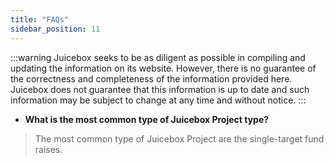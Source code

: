 ```yaml
---
title: "FAQs"
sidebar_position: 11
---
```


:::warning
Juicebox seeks to be as diligent as possible in compiling and updating the information on its website. However, there is no guarantee of the correctness and completeness of the information provided here. Juicebox does not guarantee that this information is up to date and such information may be subject to change at any time and without notice.
:::

- **What is the most common type of Juicebox Project type?**

> The most common type of Juicebox Project are the single-target fund raises.
